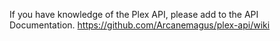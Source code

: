 If you have knowledge of the Plex API, please add to the API Documentation.
https://github.com/Arcanemagus/plex-api/wiki
